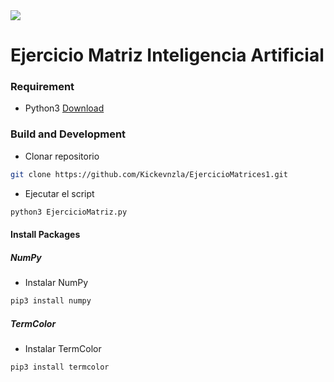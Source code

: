 <img src="https://drive.google.com/uc?export=view&id=1IJ0k6Ypm9lpIjmrR7LYScyqcS258di7-">

# Ejercicio Matriz Inteligencia Artificial

### Requirement

- Python3 [Download](https://www.python.org/downloads/)

### Build and Development

- Clonar repositorio

```bash
git clone https://github.com/Kickevnzla/EjercicioMatrices1.git
```

- Ejecutar el script
  
```bash
python3 EjercicioMatriz.py
```

#### Install Packages

##### NumPy

- Instalar NumPy

```bash
pip3 install numpy
```

##### TermColor

- Instalar TermColor

```bash
pip3 install termcolor
```

